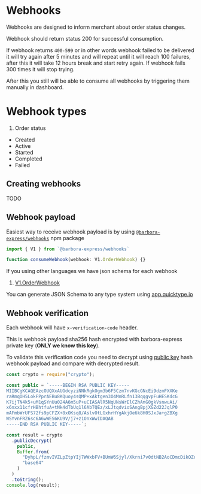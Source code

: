 [//]: # (---)

[//]: # (layout: default)

[//]: # (title: Webhooks)

[//]: # (nav_order: 2)

[//]: # (permalink: //hooks)

[//]: # (---)

# Webhooks

Webhooks are designed to inform merchant about order status changes.

Webhook should return status 200 for successful consumption. 

If webhook returns `400-599` or in other words webhook failed to be delivered it will try again after 5 minutes and will repeat until it will reach 100 failures, after this it will take 12 hours break and start retry again. If webhook fails 300 times it will stop trying.

After this you still will be able to consume all webhooks by triggering them manually in dashboard.

# Webhook types

1. Order status
  * Created
  * Active
  * Started
  * Completed
  * Failed

## Creating webhooks

TODO

## Webhook payload

Easiest way to receive webhook payload is by using [`@barbora-express/webhooks`]() npm package
```typescript
import { V1 } from `@barbora-express/webhooks`

function consumeWebhook(webhook: V1.OrderWebhook) {}
```

If you using other languages we have json schema for each webhook

1. [V1.OrderWebhook](https://barbora-express.github.io/webhooks/schemas/v1.order-status.json)

You can generate JSON Schema to any type system using [app.quicktype.io](https://app.quicktype.io/)


## Webhook verification

Each webhook will have `x-verification-code` header. 

This is webhook payload sha256 hash encrypted with barbora-express private key (**ONLY we know this key**).

To validate this verification code you need to decrypt using [public key](https://barbora-express.github.io/public.key) hash webhook payload and compare with decrypted result.


```javascript
const crypto = require("crypto");

const public = `-----BEGIN RSA PUBLIC KEY-----
MIIBCgKCAQEAzcOUQXxAUGdcyziNNkRgkOgm3b6F5Czm7nvKGcGNcEi9dzmFXXKe
raRmqOH5LokFPprAEBu8KQuoy4sQMP+xAktgen3O4MnRLfn13BqqgvpFuHESKdcG
K7ijTN4k5+uM1qSYnUu024A6m5uP+uCIASAlR5NqUNsWrElCZhAnG0gkVsnwuAi/
x6nxx11cfrHBhtfuA+tNk4dTbUq1l6AbTQEz/xLJtqdvioSAngBpjXGZd22JqlP0
mAFmbWrUFS72fs9pCFZX+8xOKsq8/AslvOtLGxhrHYgAkjOe6k8H0SJxJa+gZBXg
WSYvnFRZ6sc6A6wWES6KU9V/j7+z1OnxWwIDAQAB
-----END RSA PUBLIC KEY-----`;

const result = crypto
  .publicDecrypt(
    public,
    Buffer.from(
      "DyhpL/fzmvIVZLpZtpYIj7WWxbFV+BUmW6Sjyl/Xkrni7v0dtNB2AoCDmcDikOZrAlqroTngwm2PsoW3rW5JjUg53m5G3TgjV6QAI/XX98kuhcRaTkvtwFW0EXomJeMgTmbs83Hp9sLTyjVkHaZVUkCJZ7dQZ3uF/9HPH6jPb2QLcNWtKuMizoKy5t/yQ07cNXF5OyQBFFm3bvARA+wPo0GTX8Pz4ebFe0NvMmq5f1+k34eMfhIydjXZr3qcydK21QaFKQxtO0aumbNhhyVdcXvvV1S50nmaPdnWruByC+f0RX5THmIma7E+bH6e1Ihgurw2Hl5uvTKI0H5Zn5ZCgg==",
      "base64"
    )
  )
  .toString();
console.log(result);
```